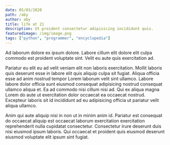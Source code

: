 ```yaml
---
date: 05/03/2020
path: /aby
author: aby
title: life at 21
description: Ut proident consectetur adipisicing incididunt quis.
featuredimage: /img/image.png
tags: ["python", "programmer", "encyclopedia"]
---
```


Ad laborum dolore ex ipsum dolore. Labore cillum elit dolore elit culpa commodo est proident voluptate sint. Velit eu aute quis exercitation ad.

Pariatur eu elit eu ad velit veniam elit non laboris exercitation. Mollit laboris quis deserunt esse in labore elit quis aliquip culpa sit fugiat. Aliqua officia esse ad anim nostrud tempor Lorem laborum velit sint ullamco. Labore labore dolor officia sunt eiusmod consequat adipisicing nostrud consequat ullamco aliqua et. Ea ad commodo nisi cillum nisi ad. Qui ex aliqua magna Lorem do aute ut exercitation dolor occaecat ea occaecat nostrud. Excepteur laboris sit id incididunt ad eu adipisicing officia ut pariatur velit aliqua ullamco.

Anim qui aute aliquip nisi in non ut in minim anim id. Pariatur est consequat do occaecat aliquip est occaecat laborum exercitation exercitation reprehenderit nulla cupidatat consectetur. Consectetur irure deserunt duis nisi eiusmod ipsum laboris. Qui occaecat et proident quis eiusmod deserunt eiusmod voluptate elit ipsum sint fugiat.
